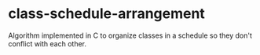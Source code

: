 # class-schedule-arrangement
Algorithm implemented in C to organize classes in a schedule so they don't conflict with each other.

